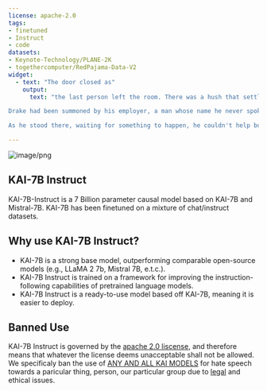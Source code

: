 ```yaml
---
license: apache-2.0
tags:
- finetuned
- Instruct
- code
datasets:
- Keynote-Technology/PLANE-2K
- togethercomputer/RedPajama-Data-V2
widget:
  - text: "The door closed as"
    output:
      text: "the last person left the room. There was a hush that settled over the space like a heavy blanket. The only sound was the soft ticking of the clock that stood sentinel in the center of the room.

Drake had been summoned by his employer, a man whose name he never spoke. He had been given no details about what was expected of him, only that he was to be there at midnight. Drake had arrived on time, dressed in his best suit and carrying a briefcase that contained all the information he had gathered during his investigation.

As he stood there, waiting for something to happen, he couldn't help but wonder what it was that had brought him here. He had been working on a case that had consumed him for months, a case that had taken him from the darkest corners of the city to the highest echelons of power. It was a case that had tested his skills as an investigator and as a human being."

---
```


![image/png](https://cdn-uploads.huggingface.co/production/uploads/6500c7c912c1442d994c36e5/3zCYNj35PnZs2_TcVZRvC.png)

## KAI-7B Instruct

KAI-7B-Instruct is a 7 Billion parameter causal model based on KAI-7B and Mistral-7B. KAI-7B has been finetuned on a mixture of chat/instruct datasets.

## Why use KAI-7B Instruct?

- KAI-7B is a strong base model, outperforming comparable open-source models (e.g., LLaMA 2 7b, Mistral 7B, e.t.c.).
- KAI-7B Instruct is trained on a framework for improving the instruction-following capabilities of pretrained language models.
- KAI-7B Instruct is a ready-to-use model based off KAI-7B, meaning it is easier to deploy.

## Banned Use

KAI-7B Instruct is governed by the [apache 2.0 liscense](https://choosealicense.com/licenses/apache-2.0/), and therefore means that whatever the license deems unacceptable shall not be allowed. We specificaly ban the use of  [ANY AND ALL KAI MODELS](https://huggingface.co/collections/Keynote-Technology/kai-large-language-models) for hate speech towards a paricular thing, person, our particular group due to [legal](https://www.ftc.gov/news-events/news/press-releases/2022/06/ftc-report-warns-about-using-artificial-intelligence-combat-online-problems) and ethical issues.